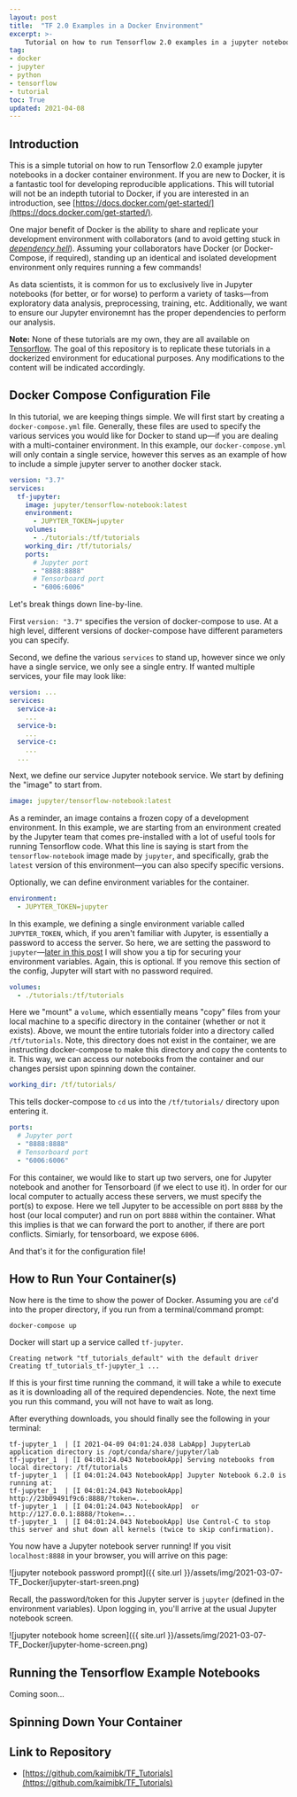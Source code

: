 ```yaml
---
layout: post
title:  "TF 2.0 Examples in a Docker Environment"
excerpt: >- 
    Tutorial on how to run Tensorflow 2.0 examples in a jupyter notebook server hosted in a docker container environment
tag: 
- docker
- jupyter
- python
- tensorflow
- tutorial
toc: True
updated: 2021-04-08
---
```


## Introduction

This is a simple tutorial on how to run Tensorflow 2.0 example jupyter notebooks in a docker container environment. If you are new to Docker, it is a fantastic tool for developing reproducible applications. This will tutorial will not be an indepth tutorial to Docker, if you are interested in an introduction, see [https://docs.docker.com/get-started/](https://docs.docker.com/get-started/). 

One major benefit of Docker is the ability to share and replicate your development environment with collaborators (and to avoid getting stuck in [_dependency hell_](https://en.wikipedia.org/wiki/Dependency_hell)). Assuming your collaborators have Docker (or Docker-Compose, if required), standing up an identical and isolated development environment only requires running a few commands!

As data scientists, it is common for us to exclusively live in Jupyter notebooks (for better, or for worse) to perform a variety of tasks&mdash;from exploratory data analysis, preprocessing, training, etc. Additionally, we want to ensure our Jupyter environemnt has the proper dependencies to perform our analysis.

**Note:** None of these tutorials are my own, they are all available on [Tensorflow](https://www.tensorflow.org/tutorials/). The goal of this repository is to replicate these tutorials in a dockerized environment for educational purposes. Any modifications to the content will be indicated accordingly.

## Docker Compose Configuration File

In this tutorial, we are keeping things simple. We will first start by creating a `docker-compose.yml` file. Generally, these files are used to specify the various services you would like for Docker to stand up&mdash;if you are dealing with a multi-container environment. In this example, our `docker-compose.yml` will only contain a single service, however this serves as an example of how to include a simple jupyter server to another docker stack.

```yaml
version: "3.7"
services:
  tf-jupyter:
    image: jupyter/tensorflow-notebook:latest
    environment:
      - JUPYTER_TOKEN=jupyter
    volumes:
      - ./tutorials:/tf/tutorials
    working_dir: /tf/tutorials/
    ports:
      # Jupyter port
      - "8888:8888"
      # Tensorboard port
      - "6006:6006"
```

Let's break things down line-by-line.

First `version: "3.7"` specifies the version of docker-compose to use. At a high level, different versions of docker-compose have different parameters you can specify.

Second, we define the various `services` to stand up, however since we only have a single service, we only see a single entry. If wanted multiple services, your file may look like:

```yaml
version: ...
services:
  service-a:
    ...
  service-b:
    ...
  service-c:
    ...
  ...
```

Next, we define our service Jupyter notebook service. We start by defining the "image" to start from. 

```yaml
image: jupyter/tensorflow-notebook:latest
```
As a reminder, an image contains a frozen copy of a development environment. In this example, we are starting from an environment created by the Jupyter team that comes pre-installed with a lot of useful tools for running Tensorflow code.  What this line is saying is start from the `tensorflow-notebook` image made by `jupyter`, and specifically, grab the `latest` version of this environment&mdash;you can also specify specific versions.

Optionally, we can define environment variables for the container.

```yaml
environment:
  - JUPYTER_TOKEN=jupyter
```

In this example, we defining a single environment variable called `JUPYTER_TOKEN`, which, if you aren't familiar with Jupyter, is essentially a password to access the server. So here, we are setting the password to `jupyter`&mdash;[later in this post]() I will show you a tip for securing your environment variables. Again, this is optional. If you remove this section of the config, Jupyter will start with no password required.

```yaml
volumes:
  - ./tutorials:/tf/tutorials
```
Here we "mount" a `volume`, which essentially means "copy" files from your local machine to a specific directory in the container (whether or not it exists). Above, we mount the entire tutorials folder into a directory called `/tf/tutorials`. Note, this directory does not exist in the container, we are instructing docker-compose to make this directory and copy the contents to it. This way, we can access our notebooks from the container and our changes persist upon spinning down the container.

```yaml
working_dir: /tf/tutorials/
```
This tells docker-compose to `cd` us into the `/tf/tutorials/` directory upon entering it.

```yaml
ports:
  # Jupyter port
  - "8888:8888"
  # Tensorboard port
  - "6006:6006"
```

For this container, we would like to start up two servers, one for Jupyter notebook and another for Tensorboard (if we elect to use it). In order for our local computer to actually access these servers, we must specify the port(s) to expose. Here we tell Jupyter to be accessible on port `8888` by the host (our local computer) and run on port `8888` within the container. What this implies is that we can forward the port to another, if there are port conflicts. Simiarly, for tensorboard, we expose `6006`.

And that's it for the configuration file!

## How to Run Your Container(s)

Now here is the time to show the power of Docker. Assuming you are `cd`'d into the proper directory, if you run from a terminal/command prompt:

```shell
docker-compose up
```

Docker will start up a service called `tf-jupyter`. 

```shell
Creating network "tf_tutorials_default" with the default driver
Creating tf_tutorials_tf-jupyter_1 ...
```

If this is your first time running the command, it will take a while to execute as it is downloading all of the required dependencies. Note, the next time you run this command, you will not have to wait as long.

After everything downloads, you should finally see the following in your terminal:

```shell
tf-jupyter_1  | [I 2021-04-09 04:01:24.038 LabApp] JupyterLab application directory is /opt/conda/share/jupyter/lab
tf-jupyter_1  | [I 04:01:24.043 NotebookApp] Serving notebooks from local directory: /tf/tutorials
tf-jupyter_1  | [I 04:01:24.043 NotebookApp] Jupyter Notebook 6.2.0 is running at:
tf-jupyter_1  | [I 04:01:24.043 NotebookApp] http://23b09491f9c6:8888/?token=...
tf-jupyter_1  | [I 04:01:24.043 NotebookApp]  or http://127.0.0.1:8888/?token=...
tf-jupyter_1  | [I 04:01:24.043 NotebookApp] Use Control-C to stop this server and shut down all kernels (twice to skip confirmation).
```

You now have a Jupyter notebook server running! If you visit `localhost:8888` in your browser, you will arrive on this page:

![jupyter notebook password prompt]({{ site.url }}/assets/img/2021-03-07-TF_Docker/jupyter-start-sreen.png)

Recall, the password/token for this Jupyter server is `jupyter` (defined in the environment variables). Upon logging in, you'll arrive at the usual Jupyter notebook screen.

![jupyter notebook home screen]({{ site.url }}/assets/img/2021-03-07-TF_Docker/jupyter-home-screen.png)

## Running the Tensorflow Example Notebooks

Coming soon...

## Spinning Down Your Container

## Link to Repository
- [https://github.com/kaimibk/TF_Tutorials](https://github.com/kaimibk/TF_Tutorials)